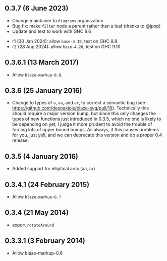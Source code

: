 0.3.7 (6 June 2023)
-------------------

* Change maintainer to `diagrams` organization
* Bug fix: make `filter` node a parent rather than a leaf (thanks to
  @jpnp)
* Update and test to work with GHC 9.6

- r1 (30 Jan 2024): allow `base-4.19`, test on GHC 9.8
- r2 (28 Aug 2024): allow `base-4.20`, test on GHC 9.10

0.3.6.1 (13 March 2017)
-----------------------

* Allow `blaze-markup-0.8`.

0.3.6 (25 January 2016)
-----------------------

* Change to types of `a`, `aa`, and `ar`, to correct a semantic bug
  (see https://github.com/deepakjois/blaze-svg/pull/19).  Technically
  this should require a major version bump, but since this only changes
  the types of new functions just introduced in 0.3.5, which no one is
  likely to be depending on yet, I judge it more prudent to avoid the
  trouble of forcing lots of upper bound bumps.  As always, if this
  causes problems for you, just yell, and we can deprecate this
  version and do a proper 0.4 release.

0.3.5 (4 January 2016)
----------------------

* Added support for elliptical arcs (aa, ar)

0.3.4.1 (24 February 2015)
--------------------------

* Allow `blaze-markup-0.7`

0.3.4 (21 May 2014)
-------------------

* export `rotateAround`

0.3.3.1 (3 February 2014)
-------------------------

* Allow blaze-markup-0.6
